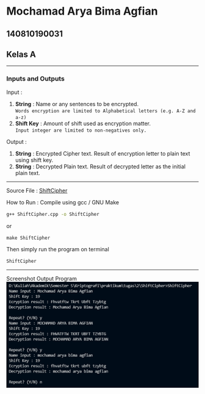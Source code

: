 # Mochamad Arya Bima Agfian  

## 140810190031  

## Kelas A  

---

### Inputs and Outputs  

Input :  

1. **String** : Name or any sentences to be encrypted.  
`Words encryption are limited to Alphabetical letters (e.g. A-Z and a-z)`  
2. **Shift Key** : Amount of shift used as encryption matter.  
`Input integer are limited to non-negatives only.`  

Output :  

1. **String** : Encrypted Cipher text.  Result of encryption letter to plain text using shift key.  
2. **String** : Decrypted Plain text. Result of decrypted letter as the initial plain text.  

---
Source File : [ShiftCipher](https://github.com/aaaabima/ShiftCipher/ShiftCipher.cpp)  

How to Run :  Compile using gcc / GNU Make  

```cmd
g++ ShiftCipher.cpp -o ShiftCipher
```  

or

```cmd
make ShiftCipher
```

Then simply run the program on terminal

```cmd
ShiftCipher
```

---  
Screenshot Output Program  
![Screenshot](Screenshot.PNG "Screenshot Program")  
